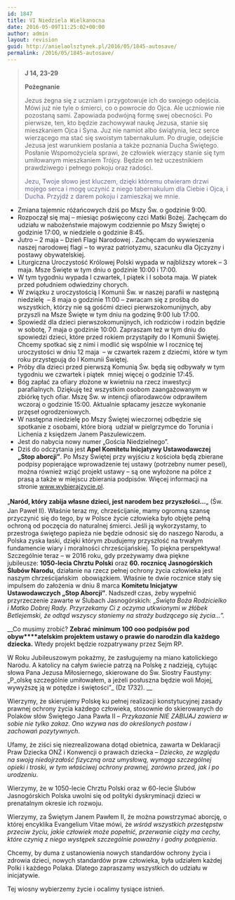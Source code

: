 ```yaml
---
id: 1847
title: VI Niedziela Wielkanocna
date: 2016-05-09T11:25:02+00:00
author: admin
layout: revision
guid: http://anielaolsztynek.pl/2016/05/1845-autosave/
permalink: /2016/05/1845-autosave/
---
```

> **J 14, 23-29**
> 
> **Pożegnanie**
> 
> Jezus żegna się z uczniam i przygotowuje ich do swojego odejścia. Mówi już nie tyle o śmierci, co o powrocie do Ojca. Ale uczniowie nie pozostaną sami. Zapowiada podwójną formę swej obecności. Po pierwsze, ten, kto będzie zachowywał naukę Jezusa, stanie się mieszkaniem Ojca i Syna. Juz nie namiot albo świątynia, lecz serce wierzącego ma stać się swoistym tabernakulum. Po drugie, odejście Jezusa jest warunkiem posłania a także poznania Ducha Świętego. Posłanie Wspomożyciela sprawi, że człowiek wierzący stanie się tym umiłowanym mieszkaniem Trójcy. Będzie on też uczestnikiem prawdziwego i pełnego pokoju oraz radości.
> 
> <span style="color: #666699;">Jezu, Twoje słowo jest kluczem, dzięki któremu otwieram drzwi mojego serca i mogę uczynić z niego tabernakulum dla Ciebie i Ojca, i Ducha. Przyjdź z darem pokoju i zamieszkaj we mnie. </span>

  * Zmiana tajemnic różańcowych dziś po Mszy Św. o godzinie 9:00.
  * Rozpoczął się maj &#8211; miesiąc poświęcony czci Matki Bożej. Zachęcam do udziału w nabożeństwie majowym codziennie po Mszy Świętej o godzinie 17:00, w niedziele o godzinie 8:45.
  * Jutro &#8211; 2 maja &#8211; Dzień Flagi Narodowej . Zachęcam do wywieszenia naszej narodowej flagi &#8211; to wyraz patriotyzmu, szacunku dla Ojczyzny i postawy obywatelskiej.
  * Liturgiczna Uroczystość Królowej Polski wypada w najbliższy wtorek &#8211; 3 maja. Msze Święte w tym dniu o godzinie 10:00 i 17:00.
  * W tym tygodniu wypada I czwartek, I piątek i I sobota maja. W piatek przed południem odwiedziny chorych.
  * W związku z uroczystością I Komunii Św. w naszej parafii w następną niedzielę  &#8211; 8 maja o godzinie 11:00 – zwracam się z prośbą do wszystkich, którzy nie są gośćmi dzieci pierwszokomunijnych, aby przyszli na Msze Święte w tym dniu na godzinę 9:00 lub 17:00.
  * Spowiedź dla dzieci pierwszokomunijnych, ich rodziców i rodzin będzie w sobotę, 7 maja o godzinie 10:00. Zapraszam też w tym dniu do spowiedzi dzieci, które przed rokiem przystąpiły do I Komunii Świętej. Chcemy spotkać się z nimi i modlić się wspólnie w I rocznicę tej uroczystości w dniu 12 maja  &#8211; w czwartek razem z dziećmi, które w tym roku przystępują do I Komunii Świętej.
  * Próby dla dzieci przed pierwszą Komunią Św. będą się odbywały w tym tygodniu we czwartek i piątek  mniej więcej o godzinie 17:45.
  * Bóg zapłać za ofiary złożone w kwietniu na rzecz inwestycji parafialnych. Dziękuję też wszystkim osobom zaangażowanym w zbiórkę tych ofiar. Mszę Św. w intencji ofiarodawców odprawiłem wczoraj o godzinie 15:00. Aktualnie spłacamy jeszcze wykonanie przęseł ogrodzeniowych.
  * W następna niedzielę po Mszy Świętej wieczornej odbędzie się spotkanie z osobami, które biorą  udział w pielgrzymce do Torunia i Lichenia z księdzem Janem Paszulewiczem.
  * Jest do nabycia nowy numer &#8222;Gościa Niedzielnego&#8221;.
  * Dziś do odczytania jest **Apel Komitetu Inicjatywy Ustawodawczej &#8222;Stop aborcji&#8221;**. Po Mszy Świętej przy wyjściu z kościoła będą zbierane podpisy popierające wprowadzenie tej ustawy (potrzebny numer pesel), można również wziąć projekt ustawy &#8211; są one wyłożone na półce z prasą a także w miejscu zbierania podpisów. Więcej informacji na stronie www.wybierajzycie.pl.

<span style="line-height: 24px;">&#8222;<strong>Naród, który zabija własne dzieci, jest narodem bez przyszłości&#8230;</strong>&#8222;</span> (Św. Jan Paweł II). Właśnie teraz my, chrześcijanie, mamy ogromną szansę przyczynić się do tego, by w Polsce życie człowieka było objęte pełną ochroną od poczęcia do naturalnej śmierci. Jeśli ją wykorzystamy, to przestroga świętego papieża nie będzie odnosić się do naszego Narodu, a Polska zyska łaski, dzięki którym zbudujemy przyszłość na trwałym fundamencie wiary i moralności chrześcijańskiej. To piękna perspektywa! Szczególnie teraz &#8211; w 2016 roku, gdy przeżywamy dwa piękne jubileusze: **1050-lecia Chrztu Polski** oraz **60. rocznicę Jasnogórskich Ślubów Narodu**, działanie na rzecz pełnej ochrony życia człowieka jest naszym chrześcijańskim  obowiązkiem. Właśnie te dwie rocznice stały się impulsem do założenia w dniu 8 marca **Komitetu Inicjatyw Ustawodawczych &#8222;Stop Aborcji&#8221;**. Nadszedł czas, żeby wypełnić przyrzeczenie zawarte w Ślubach Jasnogórskich: &#8222;_Święta Boża Rodzicielko i Matko Dobrej Rady. Przyrzekamy Ci z oczyma utkwionymi w żłóbek Betlejemski, że odtąd wszyscy staniemy na straży budzącego się życia&#8230;&#8221;._

 __Co musimy zrobić? **Zebrać** **minimum 100 ooo podpisów pod obyw****atelskim projektem ustawy o prawie do narodzin dla każdego dziecka.** Wtedy projekt będzie rozpatrywany przez Sejm RP.

W Roku Jubileuszowym pokażmy, że zasługujemy na miano katolickiego Narodu. A katolicy na całym świecie patrzą na Polskę z nadzieją, cytując słowa Pana Jezusa Miłosiernego, skierowane do Św. Siostry Faustyny: &#8222;P_olskę szczególnie umiłowałem, a jeżeli posłuszna będzie woli Mojej, wywyższę ją w potędze i świętości&#8221;_ (Dz 1732). __

Wierzymy, że skierujemy Polskę ku pełnej realizacji konstytucyjnej zasady prawnej ochrony życia każdego człowieka, stosownie do skierowanych do Polaków słów Świętego Jana Pawła II – _Przykazanie NIE ZABIJAJ zawiera w sobie nie tylko zakaz. Ono wzywa nas do określonych postaw i zachowań pozytywnych_.

Ufamy, że ziści się niezrealizowana dotąd obietnica, zawarta w Deklaracji Praw Dziecka ONZ i Konwencji o prawach dziecka – _Dziecko, ze względu na swoją niedojrzałość fizyczną oraz umysłową, wymaga szczególnej opieki i troski, w tym właściwej ochrony prawnej, zarówno przed, jak i po urodzeniu_.

Wierzymy, że w 1050-lecie Chrztu Polski oraz w 60-lecie Ślubów Jasnogórskich Polska uwolni się od polityki dyskryminacji dzieci w prenatalnym okresie ich rozwoju.

Wierzymy, za Świętym Janem Pawłem II, że można powstrzymać aborcję, o której encyklika Evangelium Vitae mówi, że _wśród_ _wszystkich przestępstw przeciw życiu, jakie człowiek może popełnić, przerwanie ciąży ma cechy, które czynią z niego występek szczególnie poważny i godny potępienia_.

Chcemy, by duma z ustanowienia nowych standardów ochrony życia i zdrowia dzieci, nowych standardów praw człowieka, była udziałem każdej Polki i każdego Polaka. Dlatego zapraszamy wszystkich do udziału w inicjatywie.

Tej wiosny wybierzemy życie i ocalimy tysiące istnień.